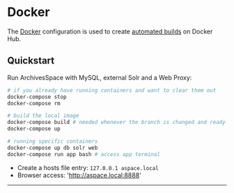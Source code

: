 # Docker

The [Docker](https://www.docker.com/) configuration is used to create [automated builds](https://hub.docker.com/r/archivesspace/archivesspace/) on Docker Hub.

## Quickstart

Run ArchivesSpace with MySQL, external Solr and a Web Proxy:

```bash
# if you already have running containers and want to clear them out
docker-compose stop
docker-compose rm

# build the local image
docker-compose build # needed whenever the branch is changed and ready to test
docker-compose up

# running specific containers
docker-compose up db solr web
docker-compose run app bash # access app terminal
```

- Create a hosts file entry: `127.0.0.1 aspace.local`
- Browser access: 'http://aspace.local:8888'

---
